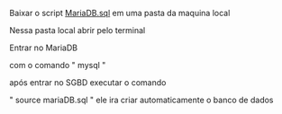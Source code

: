 Baixar o script [MariaDB.sql](mariaDB.sql) em uma pasta da maquina local

Nessa pasta local abrir pelo terminal

Entrar no MariaDB 

com o comando " mysql "

após entrar no SGBD executar o comando 

" source mariaDB.sql " ele ira criar automaticamente o banco de dados
